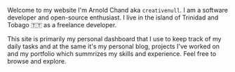 Welcome to my website I'm Arnold Chand aka `creativenull`. I am a software developer
and open-source enthusiast. I live in the island of Trinidad and Tobago 🇹🇹 as a
freelance developer.

This site is primarily my personal dashboard that I use to keep track of my
daily tasks and at the same it's my personal blog, projects I've worked on and
my portfolio which summrizes my skills and experience. Feel free to browse and
explore.
